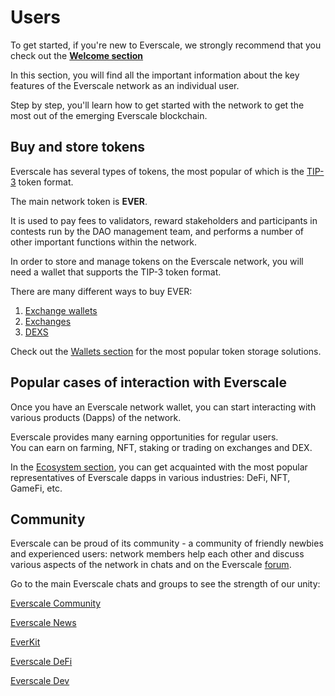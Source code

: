 # Users

To get started, if you're new to Everscale, we strongly recommend that you check out the **[Welcome section](../01-welcome.md)**

In this section, you will find all the important information about the key features of the Everscale network as an individual user.

Step by step, you'll learn how to get started with the network to get the most out of the emerging Everscale blockchain.

## Buy and store tokens

Everscale has several types of tokens, the most popular of which is the [TIP-3](../../standard/TIP-3/core-description.md) token format.

The main network token is **EVER**.  

It is used to pay fees to validators, reward stakeholders and participants in contests run by the DAO management team, and performs a number of other important functions within the network.

In order to store and manage tokens on the Everscale network, you will need a wallet that supports the TIP-3 token format.

There are many different ways to buy EVER:

  1. [Exchange wallets](../everscale-overview/03-exchangewallets.md)
  2. [Exchanges](https://www.coingecko.com/en/coins/everscale#markets)
  3. [DEXS](../everscale-overview/02-ecosystem.md)

Check out the [Wallets section](../everscale-overview/03-exchangewallets.md) for the most popular token storage solutions.

## Popular cases of interaction with Everscale

Once you have an Everscale network wallet, you can start interacting with various products (Dapps) of the network.

Everscale provides many earning opportunities for regular users.  
You can earn on farming, NFT, staking or trading on exchanges and DEX.

In the [Ecosystem section](../everscale-overview/02-ecosystem.md), you can get acquainted with the most popular representatives of Everscale dapps in various industries: DeFi, NFT, GameFi, etc.

## Community

Everscale can be proud of its community - a community of friendly newbies and experienced users: network members help each other and discuss various aspects of the network in chats and on the Everscale [forum](https://forum.freeton.org/).

Go to the main Everscale chats and groups to see the strength of our unity:

[Everscale Community](https://t.me/everscale)

[Everscale News](https://t.me/everscale_news)

[EverKit](https://t.me/everkit)

[Everscale DeFi](https://t.me/tondefi)

[Everscale Dev](https://t.me/everdev)
